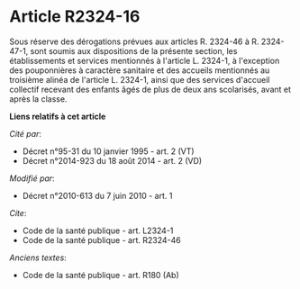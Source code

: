 # Article R2324-16

Sous réserve des dérogations prévues aux articles R. 2324-46 à R. 2324-47-1, sont soumis aux dispositions de la présente
section, les établissements et services mentionnés à l'article L. 2324-1, à l'exception des pouponnières à caractère
sanitaire et des accueils mentionnés au troisième alinéa de l'article L. 2324-1, ainsi que des services d'accueil collectif
recevant des enfants âgés de plus de deux ans scolarisés, avant et après la classe.

**Liens relatifs à cet article**

_Cité par_:

  - Décret n°95-31 du 10 janvier 1995 - art. 2 (VT)
  - Décret n°2014-923 du 18 août 2014 - art. 2 (VD)

_Modifié par_:

  - Décret n°2010-613 du 7 juin 2010 - art. 1

_Cite_:

  - Code de la santé publique - art. L2324-1
  - Code de la santé publique - art. R2324-46

_Anciens textes_:

  - Code de la santé publique - art. R180 (Ab)
